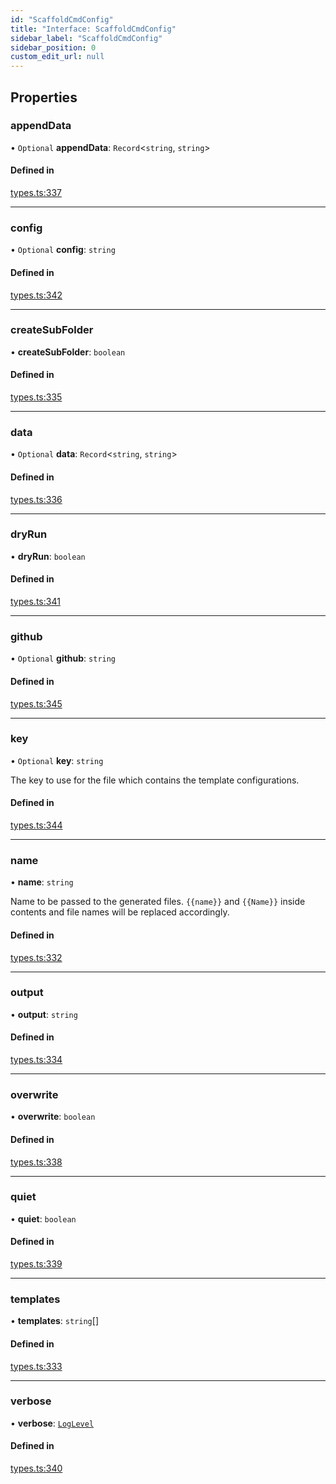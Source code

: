 ```yaml
---
id: "ScaffoldCmdConfig"
title: "Interface: ScaffoldCmdConfig"
sidebar_label: "ScaffoldCmdConfig"
sidebar_position: 0
custom_edit_url: null
---
```


## Properties

### appendData

• `Optional` **appendData**: `Record`\<`string`, `string`\>

#### Defined in

[types.ts:337](https://github.com/chenasraf/simple-scaffold/blob/3343df7/src/types.ts#L337)

___

### config

• `Optional` **config**: `string`

#### Defined in

[types.ts:342](https://github.com/chenasraf/simple-scaffold/blob/3343df7/src/types.ts#L342)

___

### createSubFolder

• **createSubFolder**: `boolean`

#### Defined in

[types.ts:335](https://github.com/chenasraf/simple-scaffold/blob/3343df7/src/types.ts#L335)

___

### data

• `Optional` **data**: `Record`\<`string`, `string`\>

#### Defined in

[types.ts:336](https://github.com/chenasraf/simple-scaffold/blob/3343df7/src/types.ts#L336)

___

### dryRun

• **dryRun**: `boolean`

#### Defined in

[types.ts:341](https://github.com/chenasraf/simple-scaffold/blob/3343df7/src/types.ts#L341)

___

### github

• `Optional` **github**: `string`

#### Defined in

[types.ts:345](https://github.com/chenasraf/simple-scaffold/blob/3343df7/src/types.ts#L345)

___

### key

• `Optional` **key**: `string`

The key to use for the file which contains the template configurations.

#### Defined in

[types.ts:344](https://github.com/chenasraf/simple-scaffold/blob/3343df7/src/types.ts#L344)

___

### name

• **name**: `string`

Name to be passed to the generated files. `{{name}}` and `{{Name}}` inside contents and file names will be replaced
accordingly.

#### Defined in

[types.ts:332](https://github.com/chenasraf/simple-scaffold/blob/3343df7/src/types.ts#L332)

___

### output

• **output**: `string`

#### Defined in

[types.ts:334](https://github.com/chenasraf/simple-scaffold/blob/3343df7/src/types.ts#L334)

___

### overwrite

• **overwrite**: `boolean`

#### Defined in

[types.ts:338](https://github.com/chenasraf/simple-scaffold/blob/3343df7/src/types.ts#L338)

___

### quiet

• **quiet**: `boolean`

#### Defined in

[types.ts:339](https://github.com/chenasraf/simple-scaffold/blob/3343df7/src/types.ts#L339)

___

### templates

• **templates**: `string`[]

#### Defined in

[types.ts:333](https://github.com/chenasraf/simple-scaffold/blob/3343df7/src/types.ts#L333)

___

### verbose

• **verbose**: [`LogLevel`](../enums/LogLevel.md)

#### Defined in

[types.ts:340](https://github.com/chenasraf/simple-scaffold/blob/3343df7/src/types.ts#L340)
